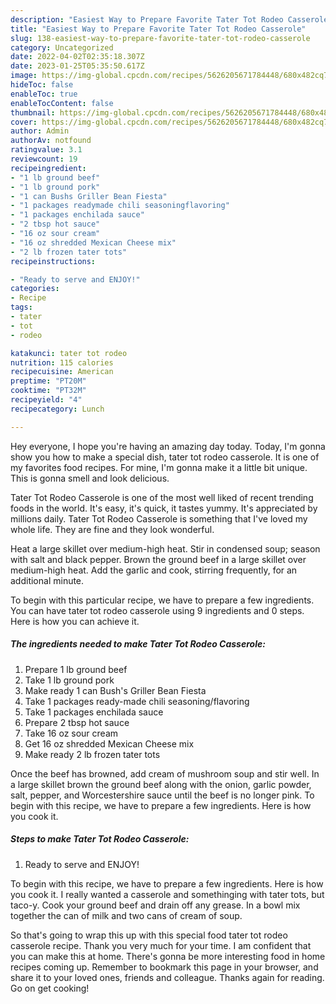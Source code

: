 ```yaml
---
description: "Easiest Way to Prepare Favorite Tater Tot Rodeo Casserole"
title: "Easiest Way to Prepare Favorite Tater Tot Rodeo Casserole"
slug: 138-easiest-way-to-prepare-favorite-tater-tot-rodeo-casserole
category: Uncategorized
date: 2022-04-02T02:35:18.307Z
date: 2023-01-25T05:35:50.617Z
image: https://img-global.cpcdn.com/recipes/5626205671784448/680x482cq70/tater-tot-rodeo-casserole-recipe-main-photo.jpg
hideToc: false
enableToc: true
enableTocContent: false
thumbnail: https://img-global.cpcdn.com/recipes/5626205671784448/680x482cq70/tater-tot-rodeo-casserole-recipe-main-photo.jpg
cover: https://img-global.cpcdn.com/recipes/5626205671784448/680x482cq70/tater-tot-rodeo-casserole-recipe-main-photo.jpg
author: Admin
authorAv: notfound
ratingvalue: 3.1
reviewcount: 19
recipeingredient:
- "1 lb ground beef"
- "1 lb ground pork"
- "1 can Bushs Griller Bean Fiesta"
- "1 packages readymade chili seasoningflavoring"
- "1 packages enchilada sauce"
- "2 tbsp hot sauce"
- "16 oz sour cream"
- "16 oz shredded Mexican Cheese mix"
- "2 lb frozen tater tots"
recipeinstructions:

- "Ready to serve and ENJOY!"
categories:
- Recipe
tags:
- tater
- tot
- rodeo

katakunci: tater tot rodeo 
nutrition: 115 calories
recipecuisine: American
preptime: "PT20M"
cooktime: "PT32M"
recipeyield: "4"
recipecategory: Lunch

---
```



Hey everyone, I hope you're having an amazing day today. Today, I'm gonna show you how to make a special dish, tater tot rodeo casserole. It is one of my favorites food recipes. For mine, I'm gonna make it a little bit unique. This is gonna smell and look delicious.

Tater Tot Rodeo Casserole is one of the most well liked of recent trending foods in the world. It's easy, it's quick, it tastes yummy. It's appreciated by millions daily. Tater Tot Rodeo Casserole is something that I've loved my whole life. They are fine and they look wonderful.

Heat a large skillet over medium-high heat. Stir in condensed soup; season with salt and black pepper. Brown the ground beef in a large skillet over medium-high heat. Add the garlic and cook, stirring frequently, for an additional minute.


To begin with this particular recipe, we have to prepare a few ingredients. You can have tater tot rodeo casserole using 9 ingredients and 0 steps. Here is how you can achieve it.

<!--inarticleads1-->

##### The ingredients needed to make Tater Tot Rodeo Casserole:

1. Prepare 1 lb ground beef
1. Take 1 lb ground pork
1. Make ready 1 can Bush&#39;s Griller Bean Fiesta
1. Take 1 packages ready-made chili seasoning/flavoring
1. Take 1 packages enchilada sauce
1. Prepare 2 tbsp hot sauce
1. Take 16 oz sour cream
1. Get 16 oz shredded Mexican Cheese mix
1. Make ready 2 lb frozen tater tots


Once the beef has browned, add cream of mushroom soup and stir well. In a large skillet brown the ground beef along with the onion, garlic powder, salt, pepper, and Worcestershire sauce until the beef is no longer pink. To begin with this recipe, we have to prepare a few ingredients. Here is how you cook it. 

<!--inarticleads2-->

##### Steps to make Tater Tot Rodeo Casserole:


1. Ready to serve and ENJOY!

To begin with this recipe, we have to prepare a few ingredients. Here is how you cook it. I really wanted a casserole and somethinging with tater tots, but taco-y. Cook your ground beef and drain off any grease. In a bowl mix together the can of milk and two cans of cream of soup. 

So that's going to wrap this up with this special food tater tot rodeo casserole recipe. Thank you very much for your time. I am confident that you can make this at home. There's gonna be more interesting food in home recipes coming up. Remember to bookmark this page in your browser, and share it to your loved ones, friends and colleague. Thanks again for reading. Go on get cooking!

